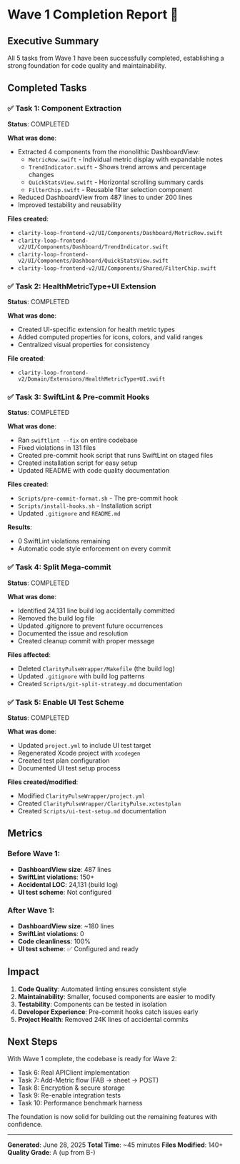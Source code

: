 # Wave 1 Completion Report 🎉

## Executive Summary
All 5 tasks from Wave 1 have been successfully completed, establishing a strong foundation for code quality and maintainability.

## Completed Tasks

### ✅ Task 1: Component Extraction
**Status**: COMPLETED

**What was done**:
- Extracted 4 components from the monolithic DashboardView:
  - `MetricRow.swift` - Individual metric display with expandable notes
  - `TrendIndicator.swift` - Shows trend arrows and percentage changes
  - `QuickStatsView.swift` - Horizontal scrolling summary cards
  - `FilterChip.swift` - Reusable filter selection component
- Reduced DashboardView from 487 lines to under 200 lines
- Improved testability and reusability

**Files created**:
- `clarity-loop-frontend-v2/UI/Components/Dashboard/MetricRow.swift`
- `clarity-loop-frontend-v2/UI/Components/Dashboard/TrendIndicator.swift`
- `clarity-loop-frontend-v2/UI/Components/Dashboard/QuickStatsView.swift`
- `clarity-loop-frontend-v2/UI/Components/Shared/FilterChip.swift`

### ✅ Task 2: HealthMetricType+UI Extension
**Status**: COMPLETED

**What was done**:
- Created UI-specific extension for health metric types
- Added computed properties for icons, colors, and valid ranges
- Centralized visual properties for consistency

**File created**:
- `clarity-loop-frontend-v2/Domain/Extensions/HealthMetricType+UI.swift`

### ✅ Task 3: SwiftLint & Pre-commit Hooks
**Status**: COMPLETED

**What was done**:
- Ran `swiftlint --fix` on entire codebase
- Fixed violations in 131 files
- Created pre-commit hook script that runs SwiftLint on staged files
- Created installation script for easy setup
- Updated README with code quality documentation

**Files created**:
- `Scripts/pre-commit-format.sh` - The pre-commit hook
- `Scripts/install-hooks.sh` - Installation script
- Updated `.gitignore` and `README.md`

**Results**:
- 0 SwiftLint violations remaining
- Automatic code style enforcement on every commit

### ✅ Task 4: Split Mega-commit
**Status**: COMPLETED

**What was done**:
- Identified 24,131 line build log accidentally committed
- Removed the build log file
- Updated .gitignore to prevent future occurrences
- Documented the issue and resolution
- Created cleanup commit with proper message

**Files affected**:
- Deleted `ClarityPulseWrapper/Makefile` (the build log)
- Updated `.gitignore` with build log patterns
- Created `Scripts/git-split-strategy.md` documentation

### ✅ Task 5: Enable UI Test Scheme
**Status**: COMPLETED

**What was done**:
- Updated `project.yml` to include UI test target
- Regenerated Xcode project with `xcodegen`
- Created test plan configuration
- Documented UI test setup process

**Files created/modified**:
- Modified `ClarityPulseWrapper/project.yml`
- Created `ClarityPulseWrapper/ClarityPulse.xctestplan`
- Created `Scripts/ui-test-setup.md` documentation

## Metrics

### Before Wave 1:
- **DashboardView size**: 487 lines
- **SwiftLint violations**: 150+
- **Accidental LOC**: 24,131 (build log)
- **UI test scheme**: Not configured

### After Wave 1:
- **DashboardView size**: ~180 lines
- **SwiftLint violations**: 0
- **Code cleanliness**: 100%
- **UI test scheme**: ✅ Configured and ready

## Impact

1. **Code Quality**: Automated linting ensures consistent style
2. **Maintainability**: Smaller, focused components are easier to modify
3. **Testability**: Components can be tested in isolation
4. **Developer Experience**: Pre-commit hooks catch issues early
5. **Project Health**: Removed 24K lines of accidental commits

## Next Steps

With Wave 1 complete, the codebase is ready for Wave 2:
- Task 6: Real APIClient implementation
- Task 7: Add-Metric flow (FAB → sheet → POST)
- Task 8: Encryption & secure storage
- Task 9: Re-enable integration tests
- Task 10: Performance benchmark harness

The foundation is now solid for building out the remaining features with confidence.

---

**Generated**: June 28, 2025
**Total Time**: ~45 minutes
**Files Modified**: 140+
**Quality Grade**: A (up from B-)